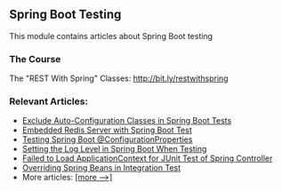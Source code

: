 ## Spring Boot Testing

This module contains articles about Spring Boot testing

### The Course

The "REST With Spring" Classes: http://bit.ly/restwithspring

### Relevant Articles:

- [Exclude Auto-Configuration Classes in Spring Boot Tests](https://www.baeldung.com/spring-boot-exclude-auto-configuration-test)
- [Embedded Redis Server with Spring Boot Test](https://www.baeldung.com/spring-embedded-redis)
- [Testing Spring Boot @ConfigurationProperties](https://www.baeldung.com/spring-boot-testing-configurationproperties)
- [Setting the Log Level in Spring Boot When Testing](https://www.baeldung.com/spring-boot-testing-log-level)
- [Failed to Load ApplicationContext for JUnit Test of Spring Controller](https://www.baeldung.com/spring-junit-failed-to-load-applicationcontext)
- [Overriding Spring Beans in Integration Test](https://www.baeldung.com/spring-beans-integration-test-override)
- More articles: [[more -->]](../spring-boot-testing-2)
